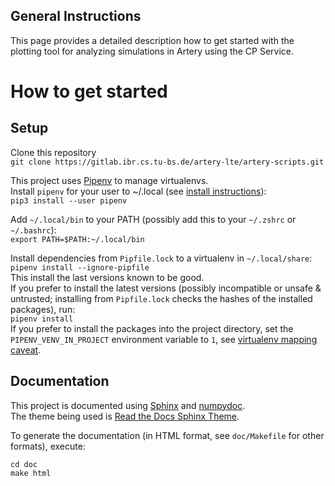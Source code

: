 ## General Instructions

This page provides a detailed description how to get started with the plotting tool for analyzing simulations in Artery using the CP Service.

# How to get started
## Setup

Clone this repository  
`git clone https://gitlab.ibr.cs.tu-bs.de/artery-lte/artery-scripts.git`  

This project uses [Pipenv](https://pipenv.kennethreitz.org/en/latest/) to manage virtualenvs.  
Install `pipenv` for your user to ~/.local (see [install instructions](https://pipenv.kennethreitz.org/en/latest/install/#pragmatic-installation-of-pipenv)):  
`pip3 install --user pipenv`

Add `~/.local/bin` to your PATH (possibly add this to your `~/.zshrc` or `~/.bashrc`):  
`export PATH=$PATH:~/.local/bin`

Install dependencies from `Pipfile.lock` to a virtualenv in `~/.local/share`:  
`pipenv install --ignore-pipfile`  
This install the last versions known to be good.  
If you prefer to install the latest versions (possibly incompatible or unsafe & untrusted; installing from `Pipfile.lock` checks the hashes of the installed packages), run:  
`pipenv install`  
If you prefer to install the packages into the project directory, set the `PIPENV_VENV_IN_PROJECT` environment variable to `1`, see [virtualenv mapping caveat](https://pipenv.kennethreitz.org/en/latest/install/#virtualenv-mapping-caveat).  

## Documentation

This project is documented using
 [Sphinx](https://www.sphinx-doc.org)
and
 [numpydoc](https://numpydoc.readthedocs.io).  
The theme being used is [Read the Docs Sphinx Theme](https://sphinx-rtd-theme.readthedocs.io).

To generate the documentation (in HTML format, see `doc/Makefile` for other formats), execute:
```
cd doc
make html
```

